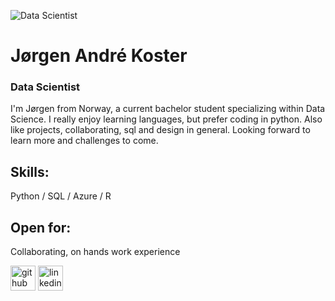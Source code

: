 ![Data Scientist](https://miro.medium.com/max/870/1*14v1pUZwr516557dpS-oYw.jpeg)

# Jørgen André Koster
### Data Scientist
I'm Jørgen from Norway, a current bachelor student specializing within Data Science. I really enjoy learning languages, but prefer coding in python. Also like projects, collaborating, sql and design in general. Looking forward to learn more and challenges to come.

## Skills:
Python / SQL / Azure / R

## Open for:
Collaborating, on hands work experience

[<img src='https://cdn.jsdelivr.net/npm/simple-icons@3.0.1/icons/github.svg' alt='github' height='40'>](https://github.com/Kozter)  [<img src='https://cdn.jsdelivr.net/npm/simple-icons@3.0.1/icons/linkedin.svg' alt='linkedin' height='40'>](linkedin.com/in/jørgen-andré-koster-0b3760190)  
